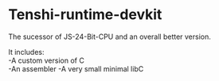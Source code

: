 # Tenshi-runtime-devkit


The sucessor of JS-24-Bit-CPU and an overall better version. 



It includes:
<br>
  -A custom version of C
<br>
  -An assembler
  -A very small minimal libC
